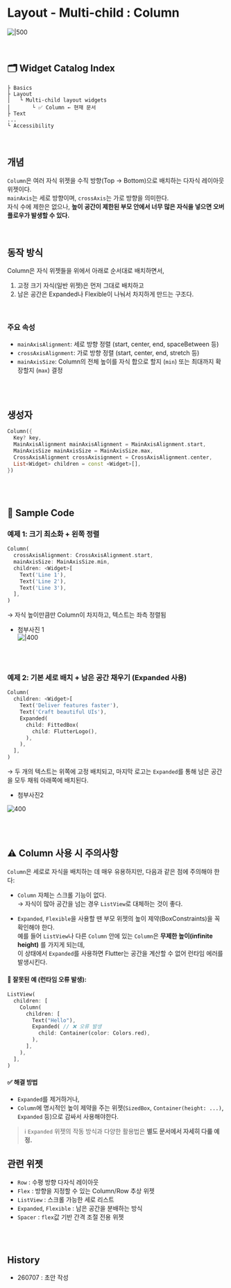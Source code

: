 # Layout - Multi-child : Column

![|500](https://i.imgur.com/93H27JZ.png)

<br>

## 🗂️ Widget Catalog Index

```
├ Basics  
├ Layout  
│   └ Multi-child layout widgets  
│       └ ✅ Column ← 현재 문서  
├ Text  
...
└ Accessibility  
```

<br>

## 개념

`Column`은 여러 자식 위젯을 수직 방향(Top → Bottom)으로 배치하는 다자식 레이아웃 위젯이다.  
`mainAxis`는 세로 방향이며, `crossAxis`는 가로 방향을 의미한다.  
자식 수에 제한은 없으나, **높이 공간이 제한된 부모 안에서 너무 많은 자식을 넣으면 오버플로우가 발생할 수 있다.**

<br>

## 동작 방식
Column은 자식 위젯들을 위에서 아래로 순서대로 배치하면서,
1. 고정 크기 자식(일반 위젯)은 먼저 그대로 배치하고
2. 남은 공간은 Expanded나 Flexible이 나눠서 차지하게 만드는 구조다.



<br>

### 주요 속성

- `mainAxisAlignment`: 세로 방향 정렬 (start, center, end, spaceBetween 등)  
- `crossAxisAlignment`: 가로 방향 정렬 (start, center, end, stretch 등)  
- `mainAxisSize`: Column의 전체 높이를 자식 합으로 할지 (`min`) 또는 최대까지 확장할지 (`max`) 결정

<br><br>

## 생성자

```dart
Column({
  Key? key,
  MainAxisAlignment mainAxisAlignment = MainAxisAlignment.start,
  MainAxisSize mainAxisSize = MainAxisSize.max,
  CrossAxisAlignment crossAxisignment = CrossAxisAlignment.center,
  List<Widget> children = const <Widget>[],
})
```

<br><br>

## 🧪 Sample Code


### 예제 1: 크기 최소화 + 왼쪽 정렬

```dart
Column(
  crossAxisAlignment: CrossAxisAlignment.start,
  mainAxisSize: MainAxisSize.min,
  children: <Widget>[
    Text('Line 1'),
    Text('Line 2'),
    Text('Line 3'),
  ],
)
```

→ 자식 높이만큼만 Column이 차지하고, 텍스트는 좌측 정렬됨

- 첨부사진 1  
![|400](https://i.imgur.com/NX187KZ.png)


<br><br>

### 예제 2: 기본 세로 배치 + 남은 공간 채우기 (Expanded 사용)

```dart
Column(
  children: <Widget>[
    Text('Deliver features faster'),
    Text('Craft beautiful UIs'),
    Expanded(
      child: FittedBox(
        child: FlutterLogo(),
      ),
    ),
  ],
)
```

→ 두 개의 텍스트는 위쪽에 고정 배치되고, 마지막 로고는 `Expanded`를 통해 남은 공간을 모두 채워 아래쪽에 배치된다.

- 첨부사진2  

![400](https://i.imgur.com/TG85Rm8.png)



<br><br>


## ⚠️ Column 사용 시 주의사항

`Column`은 세로로 자식을 배치하는 데 매우 유용하지만, 다음과 같은 점에 주의해야 한다:

- `Column` 자체는 스크롤 기능이 없다.  
  → 자식이 많아 공간을 넘는 경우 `ListView`로 대체하는 것이 좋다.

- `Expanded`, `Flexible`을 사용할 땐 부모 위젯의 높이 제약(BoxConstraints)을 꼭 확인해야 한다.  
  예를 들어 `ListView`나 다른 `Column` 안에 있는 `Column`은 **무제한 높이(infinite height)** 를 가지게 되는데,  
  이 상태에서 `Expanded`를 사용하면 Flutter는 공간을 계산할 수 없어 런타임 에러를 발생시킨다.

#### 🚫 잘못된 예 (런타임 오류 발생):

```dart
ListView(
  children: [
    Column(
      children: [
        Text("Hello"),
        Expanded( // ❌ 오류 발생
          child: Container(color: Colors.red),
        ),
      ],
    ),
  ],
)
```

#### ✅ 해결 방법

- `Expanded`를 제거하거나,  
- `Column`에 명시적인 높이 제약을 주는 위젯(`SizedBox`, `Container(height: ...)`, `Expanded` 등)으로 감싸서 사용해야한다.

> ℹ️ `Expanded` 위젯의 작동 방식과 다양한 활용법은 **별도 문서에서 자세히 다룰 예정.**




## 관련 위젯

- `Row` : 수평 방향 다자식 레이아웃  
- `Flex` : 방향을 지정할 수 있는 Column/Row 추상 위젯  
- `ListView` : 스크롤 가능한 세로 리스트  
- `Expanded`, `Flexible` : 남은 공간을 분배하는 방식  
- `Spacer` : `flex`값 기반 간격 조절 전용 위젯

<br><br>

## History
- 260707 : 초안 작성

